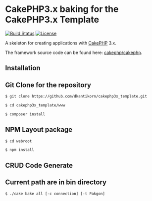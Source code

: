 # CakePHP3.x baking for the CakePHP3.x Template

[![Build Status](https://img.shields.io/travis/cakephp/app/master.svg?style=flat-square)](https://travis-ci.org/cakephp/app)
[![License](https://img.shields.io/packagist/l/cakephp/app.svg?style=flat-square)](https://packagist.org/packages/cakephp/app)

A skeleton for creating applications with [CakePHP](https://cakephp.org) 3.x.

The framework source code can be found here: [cakephp/cakephp](https://github.com/cakephp/cakephp).

## Installation

## Git Clone for the repository

```bash
$ git clone https://github.com/dkantikorn/cakephp3x_template.git
```

```bash
$ cd cakephp3x_template/www
```

```bash
$ composer install
```

## NPM Layout package

```bash
$ cd webroot
```

```bash
$ npm install
```

## CRUD Code Generate
## Current path are in bin directory

```bash
$ ./cake bake all [-c connection] [-t Pakgon]
```
